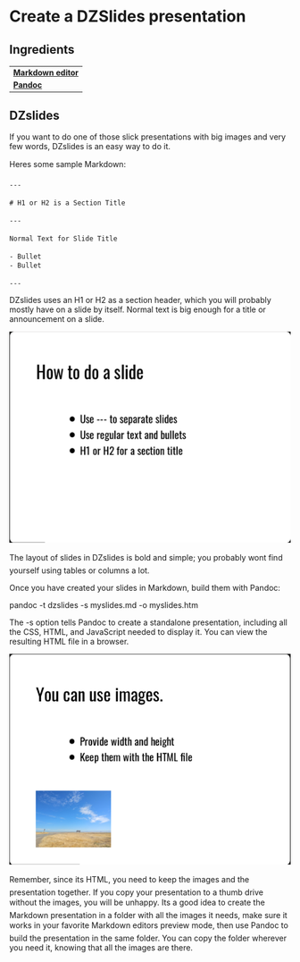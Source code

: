 # Create a DZSlides presentation



## Ingredients

<table>
  <tr>
    <td><b><a href="../../tools/tools-editors/">Markdown editor</a></b></td>
  </tr>
  <tr>
    <td><b><a href="../../tools/tools-publishing/#pandoc">Pandoc</a></b></td>
  </tr>
</table>


## DZslides

If you want to do one of those slick presentations with big images and very few words, DZslides is an easy way to do it.

Heres some sample Markdown:

```
---

# H1 or H2 is a Section Title

---

Normal Text for Slide Title

- Bullet
- Bullet

---
```

DZslides uses an H1 or H2 as a section header, which you will probably mostly have on a slide by itself. Normal text is big enough for a title or announcement on a slide.

![](../img/slides-dzslides.png)

The layout of slides in DZslides is bold and simple; you probably wont find yourself using tables or columns a lot.

Once you have created your slides in Markdown, build them with Pandoc:

pandoc -t dzslides -s myslides.md -o myslides.htm

The -s option tells Pandoc to create a standalone presentation, including all the CSS, HTML, and JavaScript needed to display it. You can view the resulting HTML file in a browser.

![](../img/slides-dzslides-images.png)

Remember, since its HTML, you need to keep the images and the presentation together. If you copy your presentation to a thumb drive without the images, you will be unhappy. Its a good idea to create the Markdown presentation in a folder with all the images it needs, make sure it works in your favorite Markdown editors preview mode, then use Pandoc to build the presentation in the same folder. You can copy the folder wherever you need it, knowing that all the images are there.

